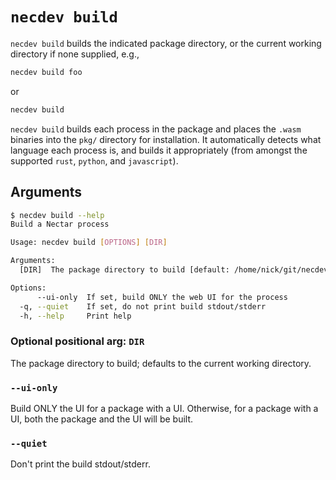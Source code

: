 # `necdev build`

`necdev build` builds the indicated package directory, or the current working directory if none supplied, e.g.,

```bash
necdev build foo
```

or

```bash
necdev build
```

`necdev build` builds each process in the package and places the `.wasm` binaries into the `pkg/` directory for installation.
It automatically detects what language each process is, and builds it appropriately (from amongst the supported `rust`, `python`, and `javascript`).

## Arguments

```bash
$ necdev build --help
Build a Nectar process

Usage: necdev build [OPTIONS] [DIR]

Arguments:
  [DIR]  The package directory to build [default: /home/nick/git/necdev]

Options:
      --ui-only  If set, build ONLY the web UI for the process
  -q, --quiet    If set, do not print build stdout/stderr
  -h, --help     Print help

```

### Optional positional arg: `DIR`

The package directory to build; defaults to the current working directory.

### `--ui-only`

Build ONLY the UI for a package with a UI.
Otherwise, for a package with a UI, both the package and the UI will be built.

### `--quiet`

Don't print the build stdout/stderr.
